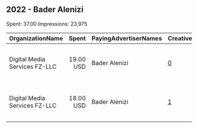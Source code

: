 ## 2022 - Bader Alenizi 
Spent: 37.00
Impressions: 23,975

|OrganizationName|Spent|PayingAdvertiserNames|CreativeUrls|Impressions|Genders|AgeBrackets|CountryCodes|BillingAddresses|CandidateBallotInformation|
|:---|---:|:---|:---|---:|:---|:---|:---|:---|:---|
|Digital Media Services FZ-LLC|19.00 USD|Bader Alenizi|[0](https://www.snap.com/political-ads/asset/c8e9ebdb27d35743fb34c855090945653e9d297b7716077f6e174c9ad9234b69?mediaType=jpeg)|12,386||18+|kuwait|"Media City, Knowledge Village, Choueiri Group Building,Dubai,251589 ,AE"|Bader Alenizi|
|Digital Media Services FZ-LLC|18.00 USD|Bader Alenizi|[1](https://www.snap.com/political-ads/asset/c8e9ebdb27d35743fb34c855090945653e9d297b7716077f6e174c9ad9234b69?mediaType=jpeg)|11,589||18+|kuwait|"Media City, Knowledge Village, Choueiri Group Building,Dubai,251589 ,AE"|Bader Alenizi|
